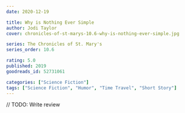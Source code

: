 ```yaml
---
date: 2020-12-19

title: Why is Nothing Ever Simple
author: Jodi Taylor
cover: chronicles-of-st-marys-10.6-why-is-nothing-ever-simple.jpg

series: The Chronicles of St. Mary's
series_order: 10.6

rating: 5.0
published: 2019
goodreads_id: 52731061

categories: ["Science Fiction"]
tags: ["Science Fiction", "Humor", "Time Travel", "Short Story"]
---
```


// TODO: Write review
